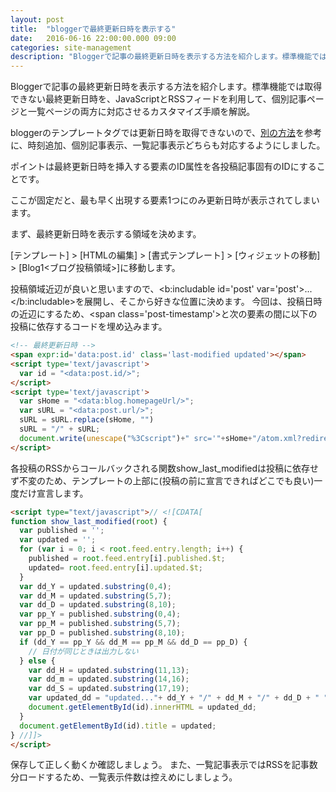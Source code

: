 ```yaml
---
layout: post
title:  "bloggerで最終更新日時を表示する"
date:   2016-06-16 22:00:00.000 09:00
categories: site-management
description: "Bloggerで記事の最終更新日時を表示する方法を紹介します。標準機能では取得できない最終更新日時を、JavaScriptとRSSフィードを利用して、個別記事ページと一覧ページの両方に対応させるカスタマイズ手順を解説。"
---
```


Bloggerで記事の最終更新日時を表示する方法を紹介します。標準機能では取得できない最終更新日時を、JavaScriptとRSSフィードを利用して、個別記事ページと一覧ページの両方に対応させるカスタマイズ手順を解説。

<!--more-->

bloggerのテンプレートタグでは更新日時を取得できないので、[別の方法](http://blog2.k05.biz/2013/05/blogger-last-modified.html)を参考に、時刻追加、個別記事表示、一覧記事表示どちらも対応するようにしました。

ポイントは最終更新日時を挿入する要素のID属性を各投稿記事固有のIDにすることです。

ここが固定だと、最も早く出現する要素1つにのみ更新日時が表示されてしまいます。

まず、最終更新日時を表示する領域を決めます。

[テンプレート] > [HTMLの編集] > [書式テンプレート] > [ウィジェットの移動] > [Blog1<ブログ投稿領域>]に移動します。

投稿領域近辺が良いと思いますので、&lt;b:includable id='post' var='post'&gt;...&lt;/b:includable&gt;を展開し、そこから好きな位置に決めます。
今回は、投稿日時の近辺にするため、&lt;span class='post-timestamp'&gt;と次の要素の間に以下の投稿に依存するコードを埋め込みます。 
```html
<!-- 最終更新日時 -->
<span expr:id='data:post.id' class='last-modified updated'></span>
<script type='text/javascript'>
  var id = "<data:post.id/>";
</script>
<script type='text/javascript'>
  var sHome = "<data:blog.homepageUrl/>";
  var sURL = "<data:post.url/>";
  sURL = sURL.replace(sHome, "")
  sURL = "/" + sURL;
  document.write(unescape("%3Cscript")+" src='"+sHome+"/atom.xml?redirect=false&amp;path="+sURL+"&amp;max-results=1&amp;alt=json-in-script&amp;callback=show_last_modified' type='text/javascript'"+unescape("%3E%3C/script%3E"));
</script>
```

各投稿のRSSからコールバックされる関数show_last_modifiedは投稿に依存せず不変のため、テンプレートの上部に(投稿の前に宣言できればどこでも良い)一度だけ宣言します。 

```html
<script type="text/javascript">// <![CDATA[
function show_last_modified(root) {
  var published = '';  
  var updated = '';
  for (var i = 0; i < root.feed.entry.length; i++) {
    published = root.feed.entry[i].published.$t;
    updated= root.feed.entry[i].updated.$t;
  }
  var dd_Y = updated.substring(0,4);
  var dd_M = updated.substring(5,7);
  var dd_D = updated.substring(8,10);
  var pp_Y = published.substring(0,4);
  var pp_M = published.substring(5,7);
  var pp_D = published.substring(8,10);
  if (dd_Y == pp_Y && dd_M == pp_M && dd_D == pp_D) {
    // 日付が同じときは出力しない
  } else {
    var dd_H = updated.substring(11,13);
    var dd_m = updated.substring(14,16);
    var dd_S = updated.substring(17,19);
    var updated_dd = "updated..."+ dd_Y + "/" + dd_M + "/" + dd_D + " " + dd_H + ":" + dd_m + ":" + dd_S;
    document.getElementById(id).innerHTML = updated_dd;
  }
  document.getElementById(id).title = updated;
} //]]>
</script>
```

保存して正しく動くか確認しましょう。 また、一覧記事表示ではRSSを記事数分ロードするため、一覧表示件数は控えめにしましょう。 
